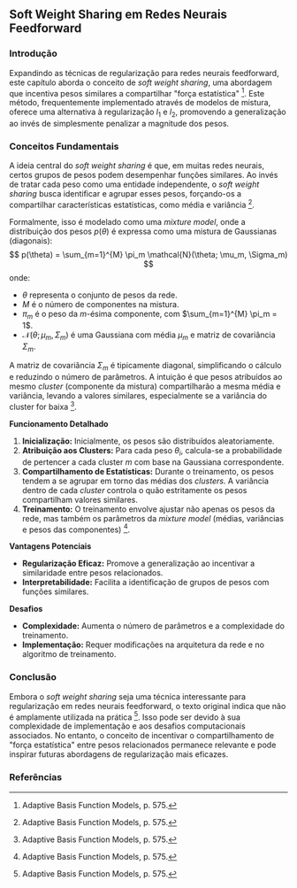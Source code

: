 ## Soft Weight Sharing em Redes Neurais Feedforward

### Introdução
Expandindo as técnicas de regularização para redes neurais feedforward, este capítulo aborda o conceito de *soft weight sharing*, uma abordagem que incentiva pesos similares a compartilhar "força estatística" [^563]. Este método, frequentemente implementado através de modelos de mistura, oferece uma alternativa à regularização $l_1$ e $l_2$, promovendo a generalização ao invés de simplesmente penalizar a magnitude dos pesos.

### Conceitos Fundamentais

A ideia central do *soft weight sharing* é que, em muitas redes neurais, certos grupos de pesos podem desempenhar funções similares. Ao invés de tratar cada peso como uma entidade independente, o *soft weight sharing* busca identificar e agrupar esses pesos, forçando-os a compartilhar características estatísticas, como média e variância [^563].

Formalmente, isso é modelado como uma *mixture model*, onde a distribuição dos pesos $p(\theta)$ é expressa como uma mistura de Gaussianas (diagonais):
$$ p(\theta) = \sum_{m=1}^{M} \pi_m \mathcal{N}(\theta; \mu_m, \Sigma_m) $$
onde:
*   $\theta$ representa o conjunto de pesos da rede.
*   $M$ é o número de componentes na mistura.
*   $\pi_m$ é o peso da $m$-ésima componente, com $\sum_{m=1}^{M} \pi_m = 1$.
*   $\mathcal{N}(\theta; \mu_m, \Sigma_m)$ é uma Gaussiana com média $\mu_m$ e matriz de covariância $\Sigma_m$.

A matriz de covariância $\Sigma_m$ é tipicamente diagonal, simplificando o cálculo e reduzindo o número de parâmetros. A intuição é que pesos atribuídos ao mesmo *cluster* (componente da mistura) compartilharão a mesma média e variância, levando a valores similares, especialmente se a variância do cluster for baixa [^563].

**Funcionamento Detalhado**
1.  **Inicialização:** Inicialmente, os pesos são distribuídos aleatoriamente.
2.  **Atribuição aos Clusters:** Para cada peso $\theta_i$, calcula-se a probabilidade de pertencer a cada cluster $m$ com base na Gaussiana correspondente.
3.  **Compartilhamento de Estatísticas:** Durante o treinamento, os pesos tendem a se agrupar em torno das médias dos *clusters*. A variância dentro de cada *cluster* controla o quão estritamente os pesos compartilham valores similares.
4.  **Treinamento:** O treinamento envolve ajustar não apenas os pesos da rede, mas também os parâmetros da *mixture model* (médias, variâncias e pesos das componentes) [^563].

**Vantagens Potenciais**
*   **Regularização Eficaz:** Promove a generalização ao incentivar a similaridade entre pesos relacionados.
*   **Interpretabilidade:** Facilita a identificação de grupos de pesos com funções similares.

**Desafios**
*   **Complexidade:** Aumenta o número de parâmetros e a complexidade do treinamento.
*   **Implementação:** Requer modificações na arquitetura da rede e no algoritmo de treinamento.

### Conclusão

Embora o *soft weight sharing* seja uma técnica interessante para regularização em redes neurais feedforward, o texto original indica que não é amplamente utilizada na prática [^563]. Isso pode ser devido à sua complexidade de implementação e aos desafios computacionais associados. No entanto, o conceito de incentivar o compartilhamento de "força estatística" entre pesos relacionados permanece relevante e pode inspirar futuras abordagens de regularização mais eficazes.
### Referências
[^563]: Adaptive Basis Function Models, p. 575.
<!-- END -->